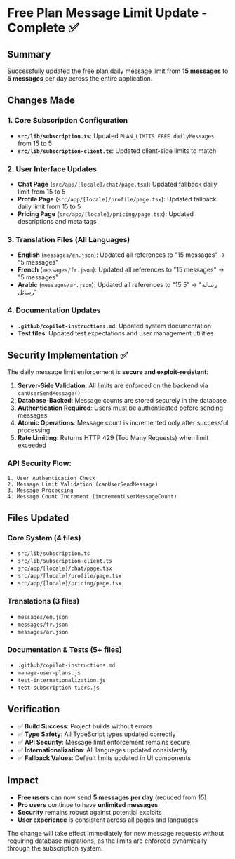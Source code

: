 # Free Plan Message Limit Update - Complete ✅

## Summary
Successfully updated the free plan daily message limit from **15 messages** to **5 messages** per day across the entire application.

## Changes Made

### 1. Core Subscription Configuration
- **`src/lib/subscription.ts`**: Updated `PLAN_LIMITS.FREE.dailyMessages` from 15 to 5
- **`src/lib/subscription-client.ts`**: Updated client-side limits to match

### 2. User Interface Updates
- **Chat Page** (`src/app/[locale]/chat/page.tsx`): Updated fallback daily limit from 15 to 5
- **Profile Page** (`src/app/[locale]/profile/page.tsx`): Updated fallback daily limit from 15 to 5 
- **Pricing Page** (`src/app/[locale]/pricing/page.tsx`): Updated descriptions and meta tags

### 3. Translation Files (All Languages)
- **English** (`messages/en.json`): Updated all references to "15 messages" → "5 messages"
- **French** (`messages/fr.json`): Updated all references to "15 messages" → "5 messages"  
- **Arabic** (`messages/ar.json`): Updated all references to "15 رسالة" → "5 رسائل"

### 4. Documentation Updates
- **`.github/copilot-instructions.md`**: Updated system documentation
- **Test files**: Updated test expectations and user management utilities

## Security Implementation ✅

The daily message limit enforcement is **secure and exploit-resistant**:

1. **Server-Side Validation**: All limits are enforced on the backend via `canUserSendMessage()`
2. **Database-Backed**: Message counts are stored securely in the database
3. **Authentication Required**: Users must be authenticated before sending messages
4. **Atomic Operations**: Message count is incremented only after successful processing
5. **Rate Limiting**: Returns HTTP 429 (Too Many Requests) when limit exceeded

### API Security Flow:
```
1. User Authentication Check
2. Message Limit Validation (canUserSendMessage)
3. Message Processing
4. Message Count Increment (incrementUserMessageCount)
```

## Files Updated

### Core System (4 files)
- `src/lib/subscription.ts`
- `src/lib/subscription-client.ts` 
- `src/app/[locale]/chat/page.tsx`
- `src/app/[locale]/profile/page.tsx`
- `src/app/[locale]/pricing/page.tsx`

### Translations (3 files)
- `messages/en.json`
- `messages/fr.json`
- `messages/ar.json`

### Documentation & Tests (5+ files)
- `.github/copilot-instructions.md`
- `manage-user-plans.js`
- `test-internationalization.js`
- `test-subscription-tiers.js`

## Verification

- ✅ **Build Success**: Project builds without errors
- ✅ **Type Safety**: All TypeScript types updated correctly
- ✅ **API Security**: Message limit enforcement remains secure
- ✅ **Internationalization**: All languages updated consistently
- ✅ **Fallback Values**: Default limits updated in UI components

## Impact

- **Free users** can now send **5 messages per day** (reduced from 15)
- **Pro users** continue to have **unlimited messages**
- **Security** remains robust against potential exploits
- **User experience** is consistent across all pages and languages

The change will take effect immediately for new message requests without requiring database migrations, as the limits are enforced dynamically through the subscription system.
